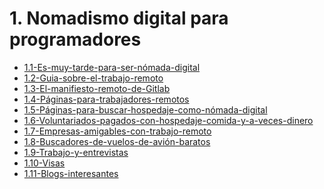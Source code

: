 # 1. Nomadismo digital para programadores


[comment]:STARTING_GENERATED_TOC

* [1.1-Es-muy-tarde-para-ser-nómada-digital](<./content/1.1-Es-muy-tarde-para-ser-nómada-digital.md>)
* [1.2-Guia-sobre-el-trabajo-remoto](<./content/1.2-Guia-sobre-el-trabajo-remoto.md>)
* [1.3-El-manifiesto-remoto-de-Gitlab](<./content/1.3-El-manifiesto-remoto-de-Gitlab.md>)
* [1.4-Páginas-para-trabajadores-remotos](<./content/1.4-Páginas-para-trabajadores-remotos.md>)
* [1.5-Páginas-para-buscar-hospedaje-como-nómada-digital](<./content/1.5-Páginas-para-buscar-hospedaje-como-nómada-digital.md>)
* [1.6-Voluntariados-pagados-con-hospedaje-comida-y-a-veces-dinero](<./content/1.6-Voluntariados-pagados-con-hospedaje-comida-y-a-veces-dinero.md>)
* [1.7-Empresas-amigables-con-trabajo-remoto](<./content/1.7-Empresas-amigables-con-trabajo-remoto.md>)
* [1.8-Buscadores-de-vuelos-de-avión-baratos](<./content/1.8-Buscadores-de-vuelos-de-avión-baratos.md>)
* [1.9-Trabajo-y-entrevistas](<./content/1.9-Trabajo-y-entrevistas.md>)
* [1.10-Visas](<./content/1.10-Visas.md>)
* [1.11-Blogs-interesantes](<./content/1.11-Blogs-interesantes.md>)

[comment]:ENDING_GENERATED_TOC
